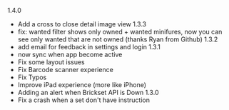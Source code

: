 1.4.0
- Add a cross to close detail image view
1.3.3
- fix: wanted filter shows only owned + wanted minifures, now you can see only wanted that are not owned (thanks Ryan from Github)
1.3.2
- add email for feedback in settings and login
1.3.1
- now sync when app become active
- Fix some layout issues
- Fix Barcode scanner experience
- Fix Typos
- Improve iPad experience (more like iPhone)
- Adding an alert when Brickset API is Down
1.3.0
- Fix a crash when a set don't have instruction
